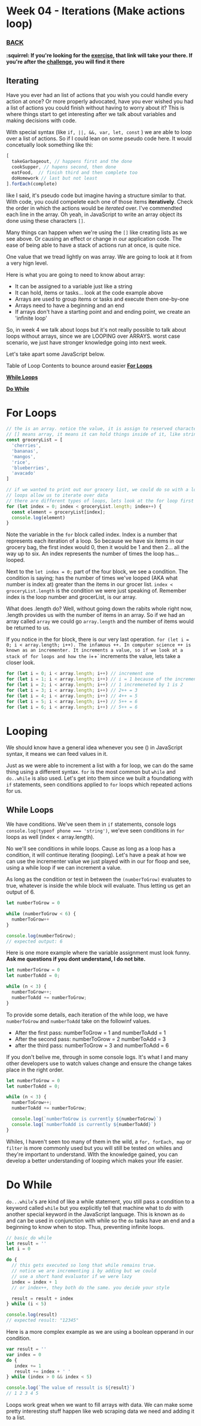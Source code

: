 # Week 04 - Iterations (Make actions loop)

### [BACK](../../)

**:squirrel: If you're looking for the [exercise](./exercises/index.md), that link will take your there. If you're after the [challenge](./challenges/index.md), you will find it there**

## Iterating

Have you ever had an list of actions that you wish you could handle every action at once? Or more properly advocated, have you ever wished you had a list of actions you could finish without having to worry about it? This is where things start to get interesting after we talk about variables and making decisions with code.

With special syntax (like `if, ||, &&, var, let, const` ) we are able to loop over a list of actions. So if I could lean on some pseudo code here. It would concetually look something like thi:

```js
[
  takeGarbageout, // happens first and the done
  cookSupper, // hapens second, then done
  eatFood,  // finish third and then complete too
  doHomework // last but not least
].forEach(complete)

```

like I said, it's pseudo code but imagine having a structure similar to that. With code, you could compelete each one of those items **iteratively**. Check the order in which the actions would be *iterated* over. I've commendted each line in the array. Oh yeah, in JavaScript to write an array object its done using these characters `[]`.

Many things can happen when we're using the `[]` like creating lists as we see above. Or causing an effect or change in our application code. The ease of being able to have a stack of actions run at once, is quite nice. 

One value that we tread lightly on was array. We are going to look at it from a very hign level. 

Here is what you are going to need to know about array:
  * It can be assigned to a variable just like a string
  * It can hold, items or tasks... look at the code example above
  * Arrays are used to group items or tasks and execute them one-by-one
  * Arrays need to have a beginning and an end
  * If arrays don't have a starting point and and ending point, we create an 'infinite loop'

So, in week 4 we talk about loops but it's not really possible to talk about loops without arrays, since we are LOOPING over ARRAYS. worst case scenario, we just have stronger knowledge going into next week.

Let's take apart some JavaScript below.

Table of Loop Contents to bounce around easier
**[For Loops](#for-loops)**

**[While Loops](#while-loops)**

**[Do While](#do-while)**

# For Loops

```js
// the is an array. notice the value, it is assign to reserved characters []
// [] means array, it means it can hold things inside of it, like strings (and much more complex items)
const groceryList = [
  'cherries',
  'bananas',
  'mangos',
  'rice',
  'blueberries',
  'avacado'
]

// if we wanted to print out our grocery list, we could do so with a loop
// loops allow us to iterate over data
// there are different types of loops, lets look at the for loop first
for (let index = 0; index < groceryList.length; index++) {
  const element = groceryList[index];
  console.log(element)
}
```

Note the variable in the `for` block called index. Index is a number that represents each iteration of a loop. So because we have six items in our grocery bag, the first index would 0, then it would be 1 and then 2... all the way up to six. An index represents the number of times the loop has... looped.

Next to the `let index = 0;` part of the four block, we see a condition. The condition is saying; has the number of times we've looped (AKA what number is index at) greater than the items in our grocer list. `index < groceryList.length` is the condition we were just speaking of. Remember index is the loop number and grocerList, is our array.

What does .length do? Well, without going down the rabits whole right now, .length provides us with the number of items in an array. So if we had an array called `array` we could go `array.length` and the number of items would be returned to us.

If you notice in the for block, there is our very last operation. `for (let i = 0; i < array.length; i++). The infamous ++. In computer science ++ is known as an incrementer. It increments a value, so if we look at a stack of for loops and how the `i++` increments the value, lets take a closer look.

```js
for (let i = 0; i < array.length; i++) // increment one
for (let i = 1; i < array.length; i++) // i = 1 because of the incrementer at the end i++
for (let i = 2; i < array.length; i++) // 1 incremeneted by 1 is 2
for (let i = 3; i < array.length; i++) // 2++ = 3
for (let i = 4; i < array.length; i++) // 4++ = 5
for (let i = 5; i < array.length; i++) // 5++ = 6
for (let i = 6; i < array.length; i++) // 5++ = 6
```

# Looping
We should know have a general idea whenever you see () in JavaScript syntax, it means we can feed values in it.

Just as we were able to increment a list with a for loop, we can do the same thing using a different syntax. `for` is the most common but `while` and `do..while` is also used. Let's get into them since we built a foundationg with `if` statements, seen conditions applied to `for` loops which repeated actions for us. 


## While Loops
We have conditions. We've seen them in `if` statements, console logs `console.log(typeof phone === 'string')`, we'eve seen conditions in `for` loops as well (index < array.length).

No we'll see conditions in while loops. Cause as long as a loop has a condition, it will continue iterating (looping). Let's have a peak at how we can use the incrementer value we just played with in our for floop and see, using a while loop if we can increment a value.

As long as the condition or test in between the `(numberToGrow)` evaluates to true, whatever is inside the while block will evaluate. Thus letting us get an output of 6.
```js
let numberToGrow = 0

while (numberToGrow < 6) {
  numberToGrow++
}

console.log(numberToGrow);
// expected output: 6
```

Here is one more example where the variable assignment must look funny. **Ask me questions if you dont understand, I do not bite.**

```js
let numberToGrow = 0
let numberToAdd = 0;

while (n < 3) {
  numberToGrow++;
  numberToAdd += numberToGrow;
}
```

To provide some details, each iteration of the while loop, we have `numberToGrow` and `numberToAdd` take on the followinf values.

* After the first pass: numberToGrow = 1 and numberToAdd = 1
* After the second pass: numberToGrow = 2 numberToAdd = 3
* after the third pass: numberToGrow = 3 and numberToAdd = 6

If you don't belive me, through in some console logs. It's what I and many other developers use to watch values change and ensure the change takes place in the right order.

```js
let numberToGrow = 0
let numberToAdd = 0;

while (n < 3) {
  numberToGrow++;
  numberToAdd += numberToGrow;

  console.log(`numberToGrow is currently ${numberToGrow}`)
  console.log(`numberToAdd is currently ${numberToAdd}`)
}
```

Whiles, I haven't seen too many of them in the wild, a `for, forEach, map` or  `filter` is more commonly used but you will still be tested on whiles and they're important to understand. WIth the knowledge gained, you can develop a better understanding of looping which makes your life easier.

# Do While

`do...while`'s are kind of like a while statement, you still pass a condition to a keyword called `while` but you explicitly tell that machine what to *do* with another special keyword in the JavaScript language. This is known as `do` and can be used in conjunction with while so the `do` tasks have an end and a beginning to know when to stop. Thus, preventing infinite loops.

```js
// basic do while
let result = ''
let i = 0

do {
  // this gets executed so long that while remains true.
  // notice we are incrementing i by adding but we could
  // use a short hand evaluator if we were lazy
  index = index + 1
  // or index++, they both do the same. you decide your style

  result = result + index
} while (i < 5)

console.log(result)
// expected result: "12345"
```

Here is a more complex example as we are using a boolean opperand in our condition.
```js
var result = ''
var index = 0
do {
   index += 1
   result += index + ' '
} while (index > 0 && index < 5)

console.log(`The value of ressult is ${result}`)
// 1 2 3 4 5
```

Loops work great when we want to fill arrays with data. We can make some pretty interesting stuff happen like web scraping data we need and adding it to a list.
